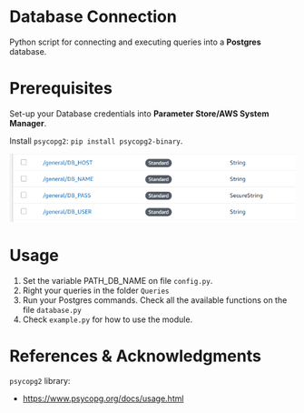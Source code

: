 # Database Connection
Python script for connecting and executing queries into a **Postgres** database.

# Prerequisites
Set-up your Database credentials into **Parameter Store/AWS System Manager**.

Install `psycopg2`: `pip install psycopg2-binary`.

![ParameterStore](Images/ParameterStore.png)

# Usage
1. Set the variable PATH_DB_NAME on file `config.py`.
2. Right your queries in the folder `Queries`
3. Run your Postgres commands. Check all the available functions on the file `database.py`
4. Check `example.py` for how to use the module.

# References & Acknowledgments
`psycopg2` library:
- https://www.psycopg.org/docs/usage.html

